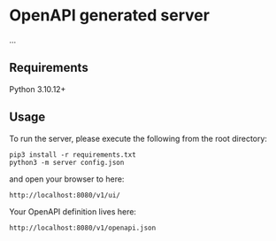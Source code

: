 # OpenAPI generated server

...

## Requirements
Python 3.10.12+

## Usage
To run the server, please execute the following from the root directory:

```
pip3 install -r requirements.txt
python3 -m server config.json
```

and open your browser to here:

```
http://localhost:8080/v1/ui/
```

Your OpenAPI definition lives here:

```
http://localhost:8080/v1/openapi.json
```


